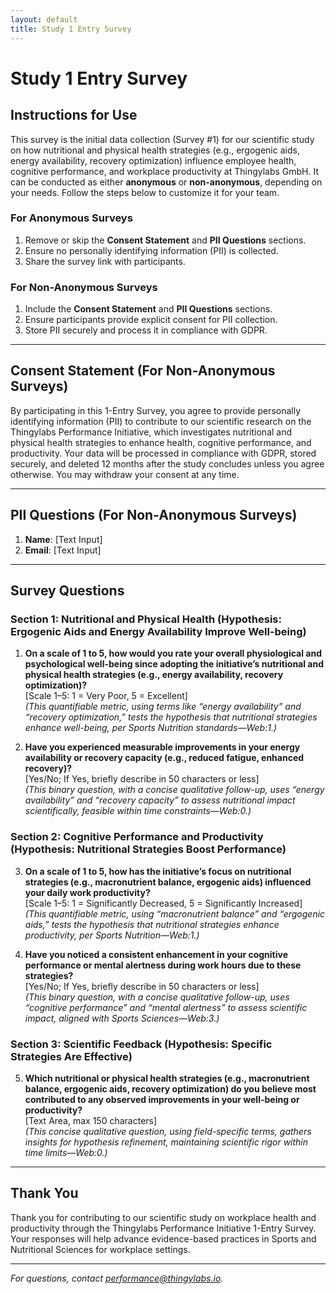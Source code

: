 ```yaml
---
layout: default
title: Study 1 Entry Survey
---
```


<!-- surveys/s1-entry-survey.md -->
# Study 1 Entry Survey

## Instructions for Use
This survey is the initial data collection (Survey #1) for our scientific study on how nutritional and physical health strategies (e.g., ergogenic aids, energy availability, recovery optimization) influence employee health, cognitive performance, and workplace productivity at Thingylabs GmbH. It can be conducted as either **anonymous** or **non-anonymous**, depending on your needs. Follow the steps below to customize it for your team.

### For Anonymous Surveys
1. Remove or skip the **Consent Statement** and **PII Questions** sections.
2. Ensure no personally identifying information (PII) is collected.
3. Share the survey link with participants.

### For Non-Anonymous Surveys
1. Include the **Consent Statement** and **PII Questions** sections.
2. Ensure participants provide explicit consent for PII collection.
3. Store PII securely and process it in compliance with GDPR.

---

## Consent Statement (For Non-Anonymous Surveys)
By participating in this 1-Entry Survey, you agree to provide personally identifying information (PII) to contribute to our scientific research on the Thingylabs Performance Initiative, which investigates nutritional and physical health strategies to enhance health, cognitive performance, and productivity. Your data will be processed in compliance with GDPR, stored securely, and deleted 12 months after the study concludes unless you agree otherwise. You may withdraw your consent at any time.

---

## PII Questions (For Non-Anonymous Surveys)
1. **Name**: [Text Input]
2. **Email**: [Text Input]

---

## Survey Questions
### Section 1: Nutritional and Physical Health (Hypothesis: Ergogenic Aids and Energy Availability Improve Well-being)
1. **On a scale of 1 to 5, how would you rate your overall physiological and psychological well-being since adopting the initiative’s nutritional and physical health strategies (e.g., energy availability, recovery optimization)?**  
   [Scale 1–5: 1 = Very Poor, 5 = Excellent]  
   *(This quantifiable metric, using terms like “energy availability” and “recovery optimization,” tests the hypothesis that nutritional strategies enhance well-being, per Sports Nutrition standards—Web:1.)*

2. **Have you experienced measurable improvements in your energy availability or recovery capacity (e.g., reduced fatigue, enhanced recovery)?**  
   [Yes/No; If Yes, briefly describe in 50 characters or less]  
   *(This binary question, with a concise qualitative follow-up, uses “energy availability” and “recovery capacity” to assess nutritional impact scientifically, feasible within time constraints—Web:0.)*

### Section 2: Cognitive Performance and Productivity (Hypothesis: Nutritional Strategies Boost Performance)
3. **On a scale of 1 to 5, how has the initiative’s focus on nutritional strategies (e.g., macronutrient balance, ergogenic aids) influenced your daily work productivity?**  
   [Scale 1–5: 1 = Significantly Decreased, 5 = Significantly Increased]  
   *(This quantifiable metric, using “macronutrient balance” and “ergogenic aids,” tests the hypothesis that nutritional strategies enhance productivity, per Sports Nutrition—Web:1.)*

4. **Have you noticed a consistent enhancement in your cognitive performance or mental alertness during work hours due to these strategies?**  
   [Yes/No; If Yes, briefly describe in 50 characters or less]  
   *(This binary question, with a concise qualitative follow-up, uses “cognitive performance” and “mental alertness” to assess scientific impact, aligned with Sports Sciences—Web:3.)*

### Section 3: Scientific Feedback (Hypothesis: Specific Strategies Are Effective)
5. **Which nutritional or physical health strategies (e.g., macronutrient balance, ergogenic aids, recovery optimization) do you believe most contributed to any observed improvements in your well-being or productivity?**  
   [Text Area, max 150 characters]  
   *(This concise qualitative question, using field-specific terms, gathers insights for hypothesis refinement, maintaining scientific rigor within time limits—Web:0.)*

---

## Thank You
Thank you for contributing to our scientific study on workplace health and productivity through the Thingylabs Performance Initiative 1-Entry Survey. Your responses will help advance evidence-based practices in Sports and Nutritional Sciences for workplace settings.

---

*For questions, contact [performance@thingylabs.io](mailto:performance@thingylabs.io).*
